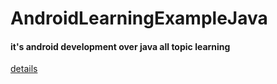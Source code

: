 # AndroidLearningExampleJava
#### it's android development over java all topic learning

[details](www.rdnasim.wordpress.com)
